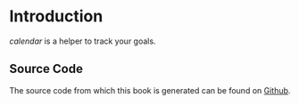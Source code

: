 # Introduction

*calendar* is a helper to track your goals.


## Source Code
The source code from which this book is generated can be found on [Github][book].

[book]: https://github.com/aguzovatii/calendar-docs
